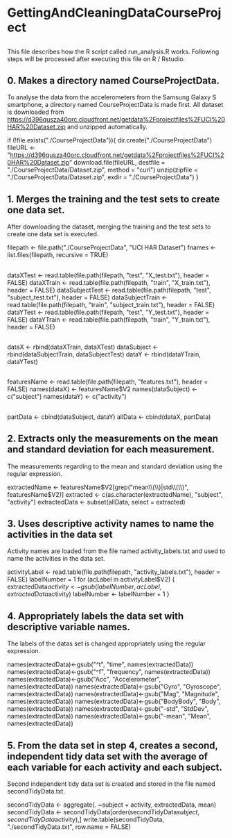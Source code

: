 # GettingAndCleaningDataCourseProject

## 
This file describes how the R script called run_analysis.R works. Following steps will be processed after executing this file on R / Rstudio. 

## 0. Makes a directory named CourseProjectData.
To analyse the data from the accelerometers from the Samsung Galaxy S smartphone, a directory named CourseProjectData is made first. All dataset is downloaded from https://d396qusza40orc.cloudfront.net/getdata%2Fprojectfiles%2FUCI%20HAR%20Dataset.zip and unzipped automatically.

if (!file.exists("./CourseProjectData")){
   dir.create("./CourseProjectData")
   fileURL <- "https://d396qusza40orc.cloudfront.net/getdata%2Fprojectfiles%2FUCI%20HAR%20Dataset.zip" 
   download.file(fileURL, destfile = "./CourseProjectData/Dataset.zip", method = "curl")
   unzip(zipfile = "./CourseProjectData/Dataset.zip", exdir = "./CourseProjectData")
}

## 1. Merges the training and the test sets to create one data set.
After downloading the dataset, merging the training and the test sets to create one data set is executed. 

filepath <- file.path("./CourseProjectData", "UCI HAR Dataset")
fnames <- list.files(filepath, recursive = TRUE)
##
dataXTest <- read.table(file.path(filepath, "test", "X_test.txt"), header = FALSE)
dataXTrain <- read.table(file.path(filepath, "train", "X_train.txt"), header = FALSE)
dataSubjectTest <- read.table(file.path(filepath, "test", "subject_test.txt"), header = FALSE)
dataSubjectTrain <- read.table(file.path(filepath, "train", "subject_train.txt"), header = FALSE)
dataYTest <- read.table(file.path(filepath, "test", "Y_test.txt"), header = FALSE)
dataYTrain <- read.table(file.path(filepath, "train", "Y_train.txt"), header = FALSE)
##
dataX <- rbind(dataXTrain, dataXTest)
dataSubject <- rbind(dataSubjectTrain, dataSubjectTest)
dataY <- rbind(dataYTrain, dataYTest)
##
featuresName <- read.table(file.path(filepath, "features.txt"), header = FALSE)
names(dataX) <- featuresName$V2
names(dataSubject) <- c("subject")
names(dataY) <- c("activity")
##
partData <- cbind(dataSubject, dataY)
allData <- cbind(dataX, partData) 


## 2. Extracts only the measurements on the mean and standard deviation for each measurement. 
The measurements regarding to the mean and standard deviation using the regular expression.

extractedName <- featuresName$V2[grep("mean\\(\\)|std\\(\\)", featuresName$V2)]
extracted <- c(as.character(extractedName), "subject", "activity")
extractedData <- subset(allData, select = extracted)


## 3. Uses descriptive activity names to name the activities in the data set
Activity names are loaded from the file named activity_labels.txt and used to name the activities in the data set.

activityLabel <- read.table(file.path(filepath, "activity_labels.txt"), header = FALSE)
labelNumber = 1
for (acLabel in activityLabel$V2) {
  extractedData$activity <- gsub(labelNumber, acLabel, extractedData$activity)
  labelNumber <- labelNumber + 1
}



## 4. Appropriately labels the data set with descriptive variable names. 

The labels of the datas set is changed appropriately using the regular expression.

names(extractedData)<-gsub("^t", "time", names(extractedData))
names(extractedData)<-gsub("^f", "frequency", names(extractedData))
names(extractedData)<-gsub("Acc", "Accelerometer", names(extractedData))
names(extractedData)<-gsub("Gyro", "Gyroscope", names(extractedData))
names(extractedData)<-gsub("Mag", "Magnitude", names(extractedData))
names(extractedData)<-gsub("BodyBody", "Body", names(extractedData))
names(extractedData)<-gsub("-std", "StdDev", names(extractedData))
names(extractedData)<-gsub("-mean", "Mean", names(extractedData))

## 5. From the data set in step 4, creates a second, independent tidy data set with the average of each variable for each activity and each subject.

Second independent tidy data set is created and stored in the file named secondTidyData.txt.

secondTidyData <- aggregate(. ~subject + activity, extractedData, mean)
secondTidyData <- secondTidyData[order(secondTidyData$subject, secondTidyData$activity),]
write.table(secondTidyData, "./secondTidyData.txt", row.name = FALSE)
